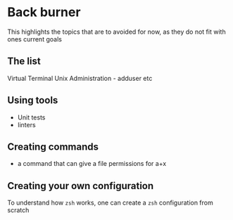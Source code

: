 # Back burner
This highlights the topics that are to avoided for now, as they do not fit with ones current goals

## The list

Virtual Terminal
Unix Administration - adduser etc

## Using tools

- Unit tests
- linters

## Creating commands
- a command that can give a file permissions for a+x

## Creating your own configuration
To understand how `zsh` works, one can create a `zsh` configuration from scratch